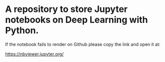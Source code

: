 # A repository to store Jupyter notebooks on Deep Learning with Python.

If the notebook fails to render on Github please copy the link and open it at:

https://nbviewer.jupyter.org/

